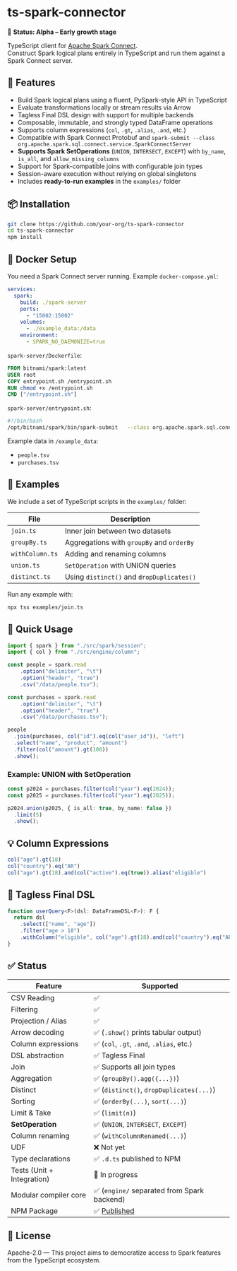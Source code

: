 # ts-spark-connector
🌱 **Status: Alpha – Early growth stage**

TypeScript client for [Apache Spark Connect](https://spark.apache.org/docs/latest/sql-connect.html).  
Construct Spark logical plans entirely in TypeScript and run them against a Spark Connect server.

## 🚀 Features

- Build Spark logical plans using a fluent, PySpark-style API in TypeScript
- Evaluate transformations locally or stream results via Arrow
- Tagless Final DSL design with support for multiple backends
- Composable, immutable, and strongly typed DataFrame operations
- Supports column expressions (`col`, `.gt`, `.alias`, `.and`, etc.)
- Compatible with Spark Connect Protobuf and `spark-submit --class org.apache.spark.sql.connect.service.SparkConnectServer`
- **Supports Spark SetOperations** (`UNION`, `INTERSECT`, `EXCEPT`) with `by_name`, `is_all`, and `allow_missing_columns`
- Support for Spark-compatible joins with configurable join types
- Session-aware execution without relying on global singletons
- Includes **ready-to-run examples** in the `examples/` folder

## 📦 Installation

```bash
git clone https://github.com/your-org/ts-spark-connector
cd ts-spark-connector
npm install
```

## 🔧 Docker Setup

You need a Spark Connect server running. Example `docker-compose.yml`:

```yaml
services:
  spark:
    build: ./spark-server
    ports:
      - "15002:15002"
    volumes:
      - ./example_data:/data
    environment:
      - SPARK_NO_DAEMONIZE=true
```

`spark-server/Dockerfile`:
```Dockerfile
FROM bitnami/spark:latest
USER root
COPY entrypoint.sh /entrypoint.sh
RUN chmod +x /entrypoint.sh
CMD ["/entrypoint.sh"]
```

`spark-server/entrypoint.sh`:
```bash
#!/bin/bash
/opt/bitnami/spark/bin/spark-submit   --class org.apache.spark.sql.connect.service.SparkConnectServer   --conf spark.sql.connect.enable=true   --conf spark.sql.connect.grpc.binding=0.0.0.0:15002   /opt/bitnami/spark/jars/spark-connect_2.12-4.0.0.jar
```

Example data in `/example_data`:
- `people.tsv`
- `purchases.tsv`

## 📂 Examples

We include a set of TypeScript scripts in the `examples/` folder:

| File              | Description |
|-------------------|-------------|
| `join.ts`         | Inner join between two datasets |
| `groupBy.ts`      | Aggregations with `groupBy` and `orderBy` |
| `withColumn.ts`   | Adding and renaming columns |
| `union.ts`        | `SetOperation` with UNION queries |
| `distinct.ts`     | Using `distinct()` and `dropDuplicates()` |

Run any example with:

```bash
npx tsx examples/join.ts
```

## 🧪 Quick Usage

```ts
import { spark } from "./src/spark/session";
import { col } from "./src/engine/column";

const people = spark.read
    .option("delimiter", "\t")
    .option("header", "true")
    .csv("/data/people.tsv");

const purchases = spark.read
    .option("delimiter", "\t")
    .option("header", "true")
    .csv("/data/purchases.tsv");

people
  .join(purchases, col("id").eq(col("user_id")), "left")
  .select("name", "product", "amount")
  .filter(col("amount").gt(100))
  .show();
```

### Example: UNION with SetOperation

```ts
const p2024 = purchases.filter(col("year").eq(2024));
const p2025 = purchases.filter(col("year").eq(2025));

p2024.union(p2025, { is_all: true, by_name: false })
  .limit(5)
  .show();
```

## 💡 Column Expressions

```ts
col("age").gt(18)
col("country").eq("AR")
col("age").gt(18).and(col("active").eq(true)).alias("eligible")
```

## 🧠 Tagless Final DSL

```ts
function userQuery<F>(dsl: DataFrameDSL<F>): F {
  return dsl
    .select(["name", "age"])
    .filter("age > 18")
    .withColumn("eligible", col("age").gt(18).and(col("country").eq("AR")));
}
```

## ✅ Status

| Feature               | Supported                                          |
|-----------------------|----------------------------------------------------|
| CSV Reading           | ✅                                                  |
| Filtering             | ✅                                                  |
| Projection / Alias    | ✅                                                  |
| Arrow decoding        | ✅ (`.show()` prints tabular output)               |
| Column expressions    | ✅ (`col`, `.gt`, `.and`, `.alias`, etc.)          |
| DSL abstraction       | ✅ Tagless Final                                    |
| Join                  | ✅ Supports all join types                         |
| Aggregation           | ✅ (`groupBy().agg({...})`)                        |
| Distinct              | ✅ (`distinct()`, `dropDuplicates(...)`)           |
| Sorting               | ✅ (`orderBy(...)`, `sort(...)`)                   |
| Limit & Take          | ✅ (`limit(n)`)                                    |
| **SetOperation**      | ✅ (`UNION`, `INTERSECT`, `EXCEPT`)                 |
| Column renaming       | ✅ (`withColumnRenamed(...)`)                       |
| UDF                   | ❌ Not yet                                         |
| Type declarations     | ✅ `.d.ts` published to NPM                        |
| Tests (Unit + Integration) | 🚧 In progress                                |
| Modular compiler core | ✅ (`engine/` separated from Spark backend)        |
| NPM Package           | ✅ [Published](https://www.npmjs.com/package/ts-spark-connector) |

## 📄 License

Apache-2.0 — This project aims to democratize access to Spark features from the TypeScript ecosystem.
